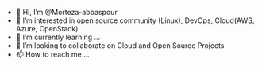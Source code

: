 - 👋 Hi, I’m @Morteza-abbaspour
- 👀 I’m interested in open source community (Linux), DevOps, Cloud(AWS, Azure, OpenStack)
- 🌱 I’m currently learning ...
- 💞️ I’m looking to collaborate on Cloud and Open Source Projects
- 📫 How to reach me ...

<!---
Morteza-abbaspour/Morteza-abbaspour is a ✨ special ✨ repository because its `README.md` (this file) appears on your GitHub profile.
You can click the Preview link to take a look at your changes.
--->
